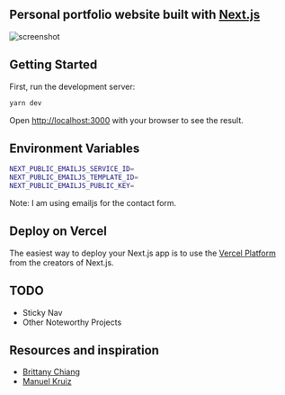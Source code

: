 ## Personal portfolio website built with [Next.js](https://nextjs.org/)
![screenshot](https://user-images.githubusercontent.com/52210954/194862439-55efd2e6-f60b-4fad-b6b3-41e46806e6c7.png)
## Getting Started

First, run the development server:

```bash
yarn dev
```

Open [http://localhost:3000](http://localhost:3000) with your browser to see the result.

## Environment Variables
```bash
NEXT_PUBLIC_EMAILJS_SERVICE_ID=
NEXT_PUBLIC_EMAILJS_TEMPLATE_ID=
NEXT_PUBLIC_EMAILJS_PUBLIC_KEY=
```

Note: I am using emailjs for the contact form.

## Deploy on Vercel

The easiest way to deploy your Next.js app is to use the [Vercel Platform](https://vercel.com/new?utm_medium=default-template&filter=next.js&utm_source=create-next-app&utm_campaign=create-next-app-readme) from the creators of Next.js.

## TODO
- Sticky Nav
- Other Noteworthy Projects

## Resources and inspiration
- [Brittany Chiang](https://brittanychiang.com)
- [Manuel Kruiz](https://www.uelkruisz.com)
